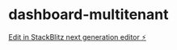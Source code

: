 # dashboard-multitenant

[Edit in StackBlitz next generation editor ⚡️](https://stackblitz.com/~/github.com/gmoreiraDEV/dashboard-multitenant)